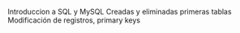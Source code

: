 Introduccion a SQL y MySQL
Creadas y eliminadas primeras tablas
Modificación de registros, primary keys
